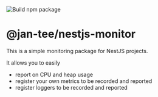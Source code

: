 ![Build npm package](https://github.com/jan-tee/nestjs-monitor/workflows/Build%20npm%20package/badge.svg)

# @jan-tee/nestjs-monitor

This is a simple monitoring package for NestJS projects.

It allows you to easily

* report on CPU and heap usage
* register your own metrics to be recorded and reported
* register loggers to be recorded and reported
